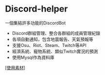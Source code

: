 # Discord-helper
一個集結許多功能的DiscordBot
- Discord群組管理、整合各群組的成員管理紀錄
- 各項自動通知，包含地震報告、天氣預報等
- 支援Osu、Riot、Steam、Twitch等API
- 經濟系統、寵物系統、類似Twitch實況的預測
- 使用Mysql作為資料庫

[[使用素材]](/docs/material.md)